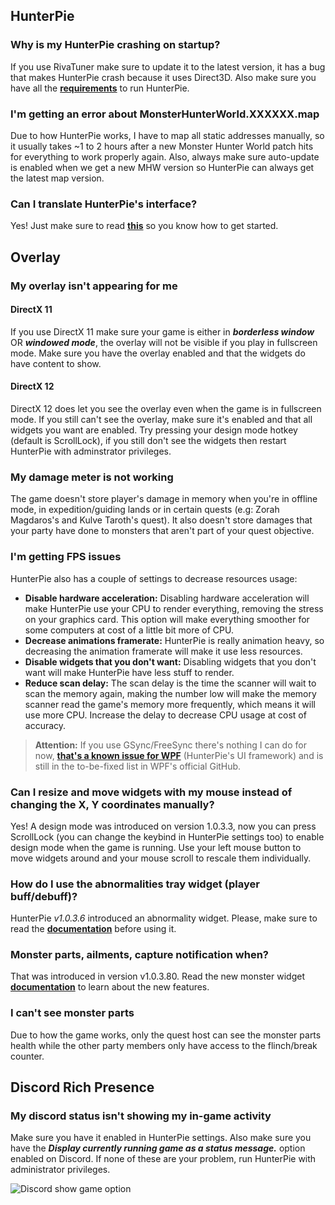 
## HunterPie
### Why is my HunterPie crashing on startup?
If you use RivaTuner make sure to update it to the latest version, it has a bug that makes HunterPie crash because it uses Direct3D. Also make sure you have all the [**requirements**](https://hunterpie.haato.dev/HunterPie/?p=HunterPie/installation.md#requirements) to run HunterPie.

### I'm getting an error about MonsterHunterWorld.XXXXXX.map

Due to how HunterPie works, I have to map all static addresses manually, so it usually takes ~1 to 2 hours after a new Monster Hunter World patch hits for everything to work properly again. Also, always make sure auto-update is enabled when we get a new MHW version so HunterPie can always get the latest map version.

### Can I translate HunterPie's interface?
Yes! Just make sure to read [**this**](https://hunterpie.haato.dev/HunterPie/?p=HunterPie/localization.md) so you know how to get started.

## Overlay

### My overlay isn't appearing for me

#### DirectX 11
If you use DirectX 11 make sure your game is either in ***borderless window*** OR ***windowed mode***, the overlay will not be visible if you play in fullscreen mode. Make sure you have the overlay enabled and that the widgets do have content to show.

#### DirectX 12
DirectX 12 does let you see the overlay even when the game is in fullscreen mode. If you still can't see the overlay, make sure it's enabled and that all widgets you want are enabled. Try pressing your design mode hotkey (default is ScrollLock), if you still don't see the widgets then restart HunterPie with adminstrator privileges.

### My damage meter is not working

The game doesn't store player's damage in memory when you're in offline mode, in expedition/guiding lands or in certain quests (e.g: Zorah Magdaros's and Kulve Taroth's quest). It also doesn't store damages that your party have done to monsters that aren't part of your quest objective.

### I'm getting FPS issues

HunterPie also has a couple of settings to decrease resources usage:
- **Disable hardware acceleration:** Disabling hardware acceleration will make HunterPie use your CPU to render everything, removing the stress on your graphics card. This option will make everything smoother for some computers at cost of a little bit more of CPU.
- **Decrease animations framerate:** HunterPie is really animation heavy, so decreasing the animation framerate will make it use less resources.
- **Disable widgets that you don't want:** Disabling widgets that you don't want will make HunterPie have less stuff to render.
- **Reduce scan delay:** The scan delay is the time the scanner will wait to scan the memory again, making the number low will make the memory scanner read the game's memory more frequently, which means it will use more CPU. Increase the delay to decrease CPU usage at cost of accuracy.

> **Attention:** If you use GSync/FreeSync there's nothing I can do for now, [**that's a known issue for WPF**](https://github.com/dotnet/wpf/issues/2294) (HunterPie's UI framework) and is still in the to-be-fixed list in WPF's official GitHub.


### Can I resize and move widgets with my mouse instead of changing the X, Y coordinates manually?
Yes! A design mode was introduced on version 1.0.3.3, now you can press ScrollLock (you can change the keybind in HunterPie settings too) to enable design mode when the game is running. Use your left mouse button to move widgets around and your mouse scroll to rescale them individually.


### How do I use the abnormalities tray widget (player buff/debuff)?
HunterPie *v1.0.3.6* introduced an abnormality widget. Please, make sure to read the [**documentation**](https://hunterpie.haato.dev/HunterPie/?p=Overlay/abnormalitiesWidget.md) before using it.

### Monster parts, ailments, capture notification when?
That was introduced in version v1.0.3.80. Read the new monster widget [**documentation**](https://hunterpie.haato.dev/HunterPie/?p=Overlay/monstersWidget.md) to learn about the new features.

### I can't see monster parts
Due to how the game works, only the quest host can see the monster parts health while the other party members only have access to the flinch/break counter.

## Discord Rich Presence

### My discord status isn't showing my in-game activity
Make sure you have it enabled in HunterPie settings. Also make sure you have the ***Display currently running game as a status message.*** option enabled on Discord. If none of these are your problem, run HunterPie with administrator privileges.

![Discord show game option](https://cdn.discordapp.com/attachments/402557384209203200/693553071581692024/unknown.png)